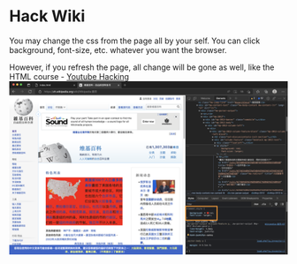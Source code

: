 # Hack Wiki

You may change the css from the page all by your self.
You can click background, font-size, etc. whatever you want the browser.

However, if you refresh the page, all change will be gone as well, like the HTML course - <a href="../HTML_06_Website_Hacking">Youtube Hacking </a>
![](wiki.png)
